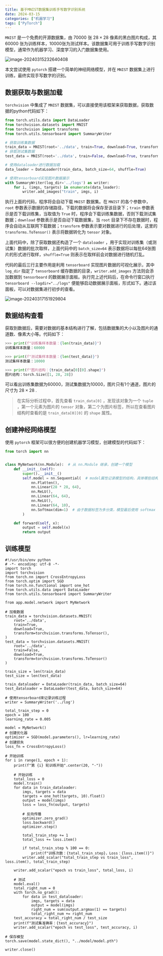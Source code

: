 ```yaml
---
title: 基于MNIST数据集训练手写数字识别系统
date: 2024-03-15
categories: ["机器学习"]
tags: ["PyTorch"]
---
```


`MNIST` 是一个免费的开源数据集，由 70000 张 $28 \times 28$ 像素的黑白图片构成，其 60000 张为训练样本，10000张为测试样本。该数据集可用于训练手写数字识别模型，通常作为机器学习、深度学习的入门数据集使用。

![image-20240315232640408](https://littletom.oss-cn-nanjing.aliyuncs.com/image-20240315232640408.png)

本文尝试使用 `pytorch` 搭建一个简单的神经网络模型，并在 `MNIST` 数据集上进行训练，最终实现手写数字的识别。

## 数据获取与数据加载

`torchvision` 中集成了 `MNIST` 数据集，可以直接使用该框架来获取数据，获取数据的python代码如下：

```python
from torch.utils.data import DataLoader
from torchvision.datasets import MNIST
from torchvision import transforms
from torch.utils.tensorboard import SummaryWriter

# 获取训练集数据
train_data = MNIST(root='../data', train=True, download=True, transform=transforms.ToTensor())
# 获取测试集数据
test_data = MNIST(root='../data', train=False, download=True, transform=transforms.ToTensor())

# 使用dataloader进行数据加载
data_loader = DataLoader(train_data, batch_size=64, shuffle=True)

# 使用tensorboard实现图片数据展示
with SummaryWriter(log_dir='../logs') as writer:
    for i, (imgs, targets) in enumerate(data_loader):
        writer.add_images("train", imgs, i)
```

执行上面的代码，程序将会自动下载 `MNIST` 数据集。在 `MNIST` 的各个参数中， `root` 参数表示数据的存储路径，下载的数据将会保存至该目录下；`train` 参数表示是否下载训练集，当取值为 `True` 时，程序会下载训练集数据，否则下载测试集数据；`download` 参数表示是否自动下载数据集，当 `root` 目录下不存在数据时，程序会自动从互联网下载数据；`transform` 参数表示要对数据进行的后处理，这里的 `transforms.ToTensor()` 表示将数据转化为 `tensor` 对象。

上面代码中，除了获取数据还构造了一个 `dataloader` ，用于实现对训练集（或测试集）数据的批次取样，上面代码中的 `batch_size=64` 表示数据将以每批64张图片的形式进行取样，`shuffle=True` 则表示在取样前会对数据进行随机打乱。

代码的最后三行主要作用是利用 `tensorboard` 实现图片数据的可视化展示，其中 `log_dir` 指定了 `tensorboard` 缓存数据的目录，`writer.add_images` 方法则会添加数据到 `tensorboard` 的数据展示面板。执行完上述代码后，在命令行窗口执行 `tensorboard --logdir="../logs"` 便能够启动数据展示面板，形式如下。通过该面板，可以对数据集进行初步的查看。

![image-20240317151929804](https://littletom.oss-cn-nanjing.aliyuncs.com/image-20240317151929804.png)

## 数据结构查看

获取到数据后，需要对数据的基本结构进行了解，包括数据集的大小以及图片的通道数、像素大小等。代码如下：

```python
>>> print(f"训练集样本数量：{len(train_data)}")
训练集样本数量：60000

>>> print(f"测试集样本数量：{len(test_data)}")
测试集样本数量：10000

>>> print(f"图片结构：{train_data[0][0].shape}")
图片结构：torch.Size([1, 28, 28])
```

可以看出训练集数据为60000，测试集数据为10000，图片只有1个通道，图片的尺寸为 $28 \times 28$ .

> 在实际分析过程中，首先查看 `train_data[0]` ，发现该对象为一个 `tuple` ，第一个元素为图片的 `tensor` 对象，第二个为图片标签，所以在查看图片结构时查看的是 `train_data[0][0]` 的 `shape` 属性。

## 创建神经网络模型

使用 `pytorch` 框架可以很方便的创建机器学习模型，创建模型的代码如下：

```python
from torch import nn


class MyNetwork(nn.Module):  # 从 nn.Module 继承，创建一个模型
    def __init__(self):
        super().__init__()
        self.model = nn.Sequential(  # model属性记录模型的结构，具体哪些结构可以直接从 nn 模块获取，这里只是随便搭建了一个网络
            nn.Flatten(),
            nn.Linear(28 * 28, 64),
            nn.ReLU(),
            nn.Linear(64, 64),
            nn.ReLU(),
            nn.Linear(64, 10),
            nn.Softmax(dim=1)  # 由于数据标签为多分类，模型最后使用 softmax 实现多分类
        )

    def forward(self, x):
        output = self.model(x)
        return output

```

## 训练模型

```
#!/usr/bin/env python
# -*- encoding: utf-8 -*-
import torch
import torchvision
from torch.nn import CrossEntropyLoss
from torch.optim import SGD
from torch.nn.functional import one_hot
from torch.utils.data import DataLoader
from torch.utils.tensorboard import SummaryWriter

from app.model.network import MyNetwork

# 加载数据
train_data = torchvision.datasets.MNIST(
    root='../data',
    train=True,
    download=True,
    transform=torchvision.transforms.ToTensor(),
)
test_data = torchvision.datasets.MNIST(
    root='../data',
    train=False,
    download=True,
    transform=torchvision.transforms.ToTensor()
)

train_size = len(train_data)
test_size = len(test_data)

train_dataloader = DataLoader(train_data, batch_size=64)
test_dataloader = DataLoader(test_data, batch_size=64)

# 使用tensorboard来记录训练过程
writer = SummaryWriter('../log')

total_train_step = 0
epoch = 100
learning_rate = 0.005

model = MyNetwork()
# 创建优化器
optimizer = SGD(model.parameters(), lr=learning_rate)
# 创建损失
loss_fn = CrossEntropyLoss()

# 开始训练
for i in range(1, epoch + 1):
    print(f"第 {i} 轮训练开始".center(20, "-"))

    # 开始训练
    total_loss = 0
    model.train()
    for data in train_dataloader:
        imgs, targets = data
        targets = one_hot(targets, 10).float()
        output = model(imgs)
        loss = loss_fn(output, targets)

        # 反向传播
        optimizer.zero_grad()
        loss.backward()
        optimizer.step()

        total_train_step += 1
        total_loss += loss.item()

        if total_train_step % 100 == 0:
            print(f"训练次数：{total_train_step}，Loss：{loss.item()}")
        writer.add_scalar("total_train_step vs train_loss", loss.item(), total_train_step)

    writer.add_scalar("epoch vs train_loss", total_loss, i)

    # 测试
    model.eval()
    total_right_num = 0
    with torch.no_grad():
        for data in test_dataloader:
            imgs, targets = data
            output = model(imgs)
            right_num = sum(output.argmax(1) == targets)
            total_right_num += right_num
    test_accuracy = total_right_num / test_size
    print(f"测试集准确率：{test_accuracy}")
    writer.add_scalar("epoch vs test_loss", test_accuracy, i)

# 保存模型
torch.save(model.state_dict(), "../model/model.pth")

writer.close()
```